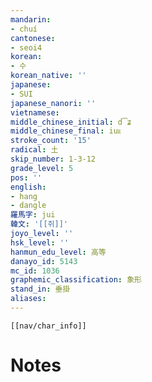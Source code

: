 ```yaml
---
mandarin:
- chuí
cantonese:
- seoi4
korean:
- 수
korean_native: ''
japanese:
- SUI
japanese_nanori: ''
vietnamese:
middle_chinese_initial: d͡ʑ
middle_chinese_final: iuᴇ
stroke_count: '15'
radical: 土
skip_number: 1-3-12
grade_level: 5
pos: ''
english:
- hang
- dangle
羅馬字: jui
韓文: '[[쥐]]'
joyo_level: ''
hsk_level: ''
hanmun_edu_level: 高等
danayo_id: 5143
mc_id: 1036
graphemic_classification: 象形
stand_in: 垂掛
aliases:
---
```

```meta-bind-embed
[[nav/char_info]]
```

# Notes
